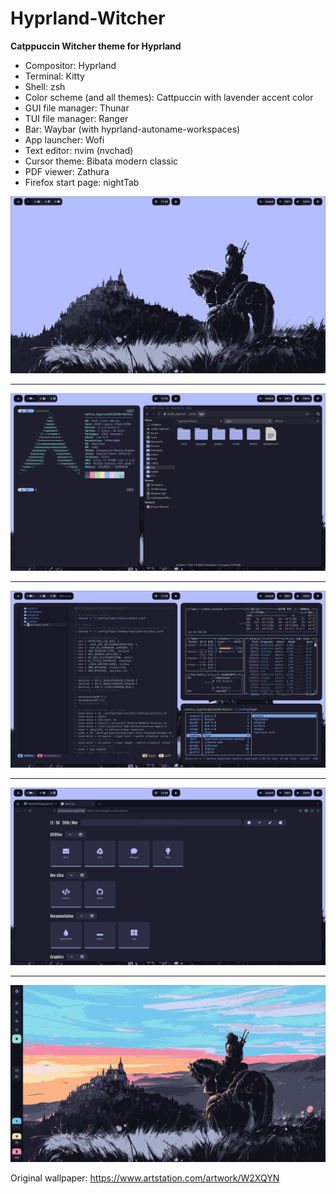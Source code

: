 # Hyprland-Witcher
**Catppuccin Witcher theme for Hyprland**

* Compositor: Hyprland
* Terminal: Kitty
* Shell: zsh
* Color scheme (and all themes): Cattpuccin with lavender accent color
* GUI file manager: Thunar
* TUI file manager: Ranger
* Bar: Waybar (with hyprland-autoname-workspaces)
* App launcher: Wofi
* Text editor: nvim (nvchad)
* Cursor theme: Bibata modern classic
* PDF viewer: Zathura
* Firefox start page: nightTab

![alt text](./screenshots/screenshot1.png)
***
![alt text](./screenshots/screenshot2.png)
***
![alt text](./screenshots/screenshot3.png)
***
![alt text](./screenshots/screenshot4.png)
***
![alt text](./screenshots/screenshot5.png)

Original wallpaper: https://www.artstation.com/artwork/W2XQYN
